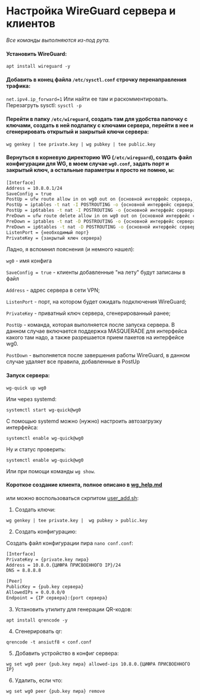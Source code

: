 # Настройка WireGuard сервера и клиентов

*Все команды выполняются из-под рута.*

#### Установить WireGuard:
```apt install wireguard -y```

#### Добавить в конец файла ```/etc/sysctl.conf``` строчку перенаправления трафика:
```net.ipv4.ip_forward=1```
Или найти ее там и раскомментировать.
Перезагруть sysctl:
```sysctl -p```

#### Перейти в папку ```/etc/wireguard```, создать там для удобства папочку с ключами, создать в ней подпапку с ключами сервера, перейти в нее и сгенерировать открытый и закрытый ключи сервера:
```wg genkey | tee private.key | wg pubkey | tee public.key```

#### Вернуться в корневую директорию WG (```/etc/wireguard```), создать файл конфигурации для WG, в моем случае ```wg0.conf```, задать порт и закрытый ключ, а остальные параметры я просто не помню, ы:
```bash
[Interface]
Address = 10.8.0.1/24
SaveConfig = true
PostUp = ufw route allow in on wg0 out on {основной интерфейс сервера, на который всё приходит и с которго будет уходить}
PostUp = iptables -t nat -I POSTROUTING -o {основной интерфейс сервера} -j MASQUERADE
PostUp = ip6tables -t nat -I POSTROUTING -o {основной интерфейс сервера} -j MASQUERADE
PreDown = ufw route delete allow in on wg0 out on {основной интерфейс сервера}
PreDown = iptables -t nat -D POSTROUTING -o {основной интерфейс сервера} -j MASQUERADE
PreDown = ip6tables -t nat -D POSTROUTING -o {основной интерфейс сервера} -j MASQUERADE
ListenPort = {необходимый порт}
PrivateKey = {закрытый ключ сервера}
```

Ладно, я вспомнил пояснения (и немного нашел):

```wg0``` - имя конфига

```SaveConfig = true``` - клиенты добавленные "на лету" будут записаны в файл

```Address``` - адрес сервера в сети VPN;

```ListenPort``` - порт, на котором будет ожидать подключения WireGuard;

```PrivateKey``` - приватный ключ сервера, сгенерированный ранее;

```PostUp``` - команда, которая выполняется после запуска сервера. В данном случае включается поддержка MASQUERADE для интерфейса какого там надо, а также разрешается прием пакетов на интерфейсе wg0.

```PostDown``` - выполняется после завершения работы WireGuard, в данном случае удаляет все правила, добавленные в PostUp

#### Запуск сервера:

```wg-quick up wg0```

Или через systemd:

```systemctl start wg-quick@wg0```

С помощью systemd можно (нужно) настроить автозагрузку интерфейса:

```systemctl enable wg-quick@wg0```

Ну и статус проверить:

```systemctl enable wg-quick@wg0```

Или при помощи команды ```wg show```.

#### Короткое создание клиента, полное описано в [wg_help.md](https://github.com/user-is-absinthe/rpi_scripts/blob/master/wireguard_setup/wg_help.md)
или можно воспользоваться скрпитом [user_add.sh](https://github.com/user-is-absinthe/rpi_scripts/blob/master/wireguard_setup/user_add.sh):
1. Создать ключи:

```wg genkey | tee private.key |  wg pubkey > public.key```

2. Создать конфигурацию:

Создать файл конфигурации пира ```nano conf.conf```:

```bash
[Interface]
PrivateKey = {private.key пира}
Address = 10.8.0.{ЦИФРА ПРИСВОЕННОГО IP}/24
DNS = 8.8.8.8

[Peer]
PublicKey = {pub.key сервера}
AllowedIPs = 0.0.0.0/0
Endpoint = {IP сервера}:{port сервера}
```

3. Установить утилиту для генерации QR-кодов:

```apt install qrencode -y```

4. Сгенерировать qr:

```qrencode -t ansiutf8 < conf.conf```

5. Добавить устройство в конфиг сервера:

```wg set wg0 peer {pub.key пира} allowed-ips 10.8.0.{ЦИФРА ПРИСВОЕННОГО IP}```

6. Удалить, если что:

```wg set wg0 peer {pub.key пира} remove```
